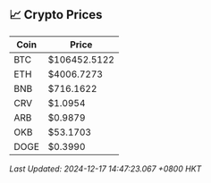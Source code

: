 ## 📈 Crypto Prices

| Coin | Price |
| ---- | ----- |
| BTC | $106452.5122 |
| ETH | $4006.7273 |
| BNB | $716.1622 |
| CRV | $1.0954 |
| ARB | $0.9879 |
| OKB | $53.1703 |
| DOGE | $0.3990 |

_Last Updated: 2024-12-17 14:47:23.067 +0800 HKT_
